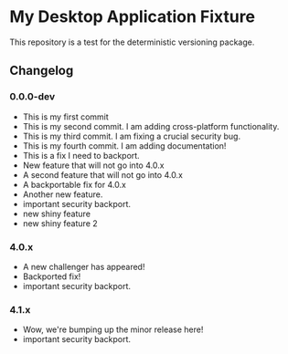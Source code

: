 # My Desktop Application Fixture

This repository is a test for the deterministic versioning package.

## Changelog

### 0.0.0-dev

* This is my first commit
* This is my second commit. I am adding cross-platform functionality.
* This is my third commit. I am fixing a crucial security bug.
* This is my fourth commit. I am adding documentation!
* This is a fix I need to backport.
* New feature that will not go into 4.0.x
* A second feature that will not go into 4.0.x
* A backportable fix for 4.0.x
* Another new feature.
* important security backport.
* new shiny feature
* new shiny feature 2

### 4.0.x

* A new challenger has appeared!
* Backported fix!
* important security backport.

### 4.1.x

* Wow, we're bumping up the minor release here!
* important security backport.
